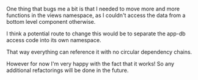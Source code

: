 One thing that bugs me a bit is that I needed to move more and more functions in the views namespace, as I couldn't access the data from a bottom level component otherwise.

I think a potential route to change this would be to separate the app-db access code into its own namespace.

That way everything can reference it with no circular dependency chains.

However for now I'm very happy with the fact that it works! So any additional refactorings will be done in the future.
